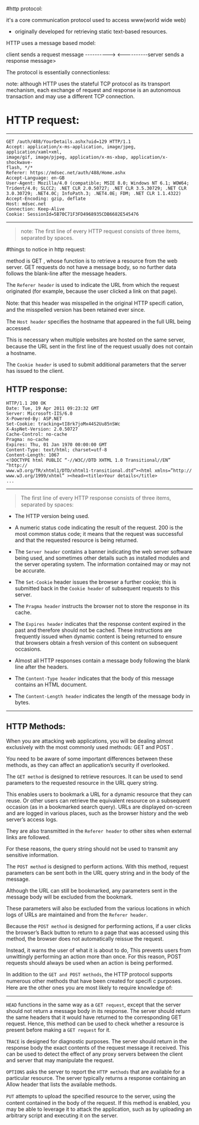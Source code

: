 #http protocol:

it's a core communication protocol used to access www(world wide web)

- originally developed for retrieving static text-based resources.

HTTP uses a message based model:

client sends a request message ---------->
<----------server sends a response message>

The protocol is essentially connectionless:

note: although HTTP uses the stateful TCP protocol as its transport mechanism,
      each exchange of request and response is an autonomous transaction and may use a different TCP connection.

# HTTP request:

---

```
GET /auth/488/YourDetails.ashx?uid=129 HTTP/1.1
Accept: application/x-ms-application, image/jpeg, application/xaml+xml,
image/gif, image/pjpeg, application/x-ms-xbap, application/x-shockwave-
flash, */*
Referer: https://mdsec.net/auth/488/Home.ashx
Accept-Language: en-GB
User-Agent: Mozilla/4.0 (compatible; MSIE 8.0; Windows NT 6.1; WOW64;
Trident/4.0; SLCC2; .NET CLR 2.0.50727; .NET CLR 3.5.30729; .NET CLR
3.0.30729; .NET4.0C; InfoPath.3; .NET4.0E; FDM; .NET CLR 1.1.4322)
Accept-Encoding: gzip, deflate
Host: mdsec.net
Connection: Keep-Alive
Cookie: SessionId=5B70C71F3FD4968935CDB6682E545476
```
---

> note: The ﬁrst line of every HTTP request consists of three items, separated by spaces.

#things to notice in http request:

method is GET , whose function is to retrieve a resource from the web server.
GET requests do not have a message body, so no further data follows the blank-line after the message headers.


The `Referer header` is used to indicate the URL from which the request
originated (for example, because the user clicked a link on that page).

Note: that this header was misspelled in the original HTTP speciﬁ cation, and the misspelled
version has been retained ever since.

The `Host header` speciﬁes the hostname that appeared in the full URL being accessed.

This is necessary when multiple websites are hosted on the same server, because the URL sent in
the ﬁrst line of the request usually does not contain a hostname.


The `Cookie header` is used to submit additional parameters that the server has issued to the client.


## HTTP response:

```
HTTP/1.1 200 OK
Date: Tue, 19 Apr 2011 09:23:32 GMT
Server: Microsoft-IIS/6.0
X-Powered-By: ASP.NET
Set-Cookie: tracking=tI8rk7joMx44S2Uu85nSWc
X-AspNet-Version: 2.0.50727
Cache-Control: no-cache
Pragma: no-cache
Expires: Thu, 01 Jan 1970 00:00:00 GMT
Content-Type: text/html; charset=utf-8
Content-Length: 1067
<!DOCTYPE html PUBLIC “-//W3C//DTD XHTML 1.0 Transitional//EN” “http://
www.w3.org/TR/xhtml1/DTD/xhtml1-transitional.dtd”><html xmlns=”http://
www.w3.org/1999/xhtml” ><head><title>Your details</title>
...
```
---

> The ﬁrst line of every HTTP response consists of three items, separated by spaces:

- The HTTP version being used.

- A numeric status code indicating the result of the request. 200 is the most common status code;
  it means that the request was successful and that the requested resource is being returned.

- The `Server header` contains a banner indicating the web server software being used, and sometimes
  other details such as installed modules and the server operating system.
  The information contained may or may not be accurate.

- The `Set-Cookie` header issues the browser a further cookie; this is submitted back in the `Cookie header`
  of subsequent requests to this server.

- The `Pragma header` instructs the browser not to store the response in its cache.

- The `Expires header` indicates that the response content expired in the past and therefore
  should not be cached. These instructions are frequently issued when dynamic content is being
  returned to ensure that browsers obtain a fresh version of this content on subsequent occasions.

- Almost all HTTP responses contain a message body following the blank line after the headers.

- The `Content-Type header` indicates that the body of this message contains an HTML document.

- The `Content-Length header` indicates the length of the message body in bytes.

---

## HTTP Methods:

When you are attacking web applications, you will be dealing almost exclusively
with the most commonly used methods: GET and POST .

You need to be aware of some important differences between these methods, as they can affect
an application’s security if overlooked.

The `GET method` is designed to retrieve resources. It can be used to send
parameters to the requested resource in the URL query string.

This enables users to bookmark a URL for a dynamic resource that they can reuse.
Or other users can retrieve the equivalent resource on a
subsequent occasion (as in a bookmarked search query). URLs are displayed on-screen and are logged in
various places, such as the browser history and the web server’s access logs.

They are also transmitted in the `Referer header` to other sites when external links are followed.

For these reasons, the query string should not be used to transmit any sensitive information.

The `POST method` is designed to perform actions. With this method, request
parameters can be sent both in the URL query string and in the body of the message.

Although the URL can still be bookmarked, any parameters sent in the message body will be excluded from the bookmark.

These parameters will also be excluded from the various locations in which logs of URLs are maintained and
from the `Referer header`.

Because the `POST method` is designed for performing actions,
if a user clicks the browser’s Back button to return to a
page that was accessed using this method, the browser does not automatically
reissue the request.

Instead, it warns the user of what it is about to do, This prevents users from unwittingly performing an action more
than once. For this reason, POST requests should always be used when an action
is being performed.

In addition to the `GET and POST methods`, the HTTP protocol supports numerous other methods
that have been created for speciﬁ c purposes.
Here are the other ones you are most likely to require knowledge of:

---

`HEAD` functions in the same way as a `GET request`, except that the server
should not return a message body in its response. The server should return
the same headers that it would have returned to the corresponding GET
request. Hence, this method can be used to check whether a resource is
present before making a `GET request` for it.

`TRACE` is designed for diagnostic purposes. The server should return in the
response body the exact contents of the request message it received. This
can be used to detect the effect of any proxy servers between the client
and server that may manipulate the request.

`OPTIONS` asks the server to report the `HTTP methods` that are available for
a particular resource. The server typically returns a response containing
an Allow header that lists the available methods.

`PUT` attempts to upload the speciﬁed resource to the server, using the content
contained in the body of the request.
If this method is enabled, you may be able to leverage it to attack the application, such as by uploading
an arbitrary script and executing it on the server.
